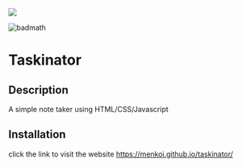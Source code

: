 <img src="https://i.imgur.com/cwLTOc4.png"/></a>

![badmath](https://img.shields.io/badge/License-MIT-blue)

# Taskinator

 ## Description
  A simple note taker using HTML/CSS/Javascript
  
 ## Installation
  click the link to visit the website
  https://menkoi.github.io/taskinator/
  
  

  
